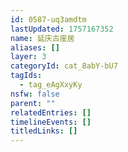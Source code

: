 ```yaml
---
id: 0587-uq3amdtm
lastUpdated: 1757167352
name: 延庆古崖居
aliases: []
layer: 3
categoryId: cat_8abY-bU7
tagIds:
  - tag_eAgXxyKy
nsfw: false
parent: ""
relatedEntries: []
timelineEvents: []
titledLinks: []
---
```


